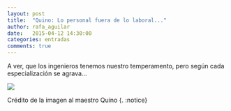 ```yaml
---
layout: post
title:  "Quino: Lo personal fuera de lo laboral..."
author: rafa_aguilar
date:   2015-04-12 14:30:00
categories: entradas
comments: true
---
```


A ver, que los ingenieros tenemos nuestro temperamento, pero según cada especialización se agrava...

![][quino]

Crédito de la imagen al maestro Quino
{. :notice}

[quino]:http://www.carreteros.org/carreteros/novedades/imagenes/quino.jpg
